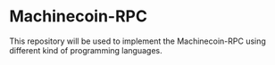 Machinecoin-RPC
===============

This repository will be used to implement the Machinecoin-RPC using different kind of programming languages.

